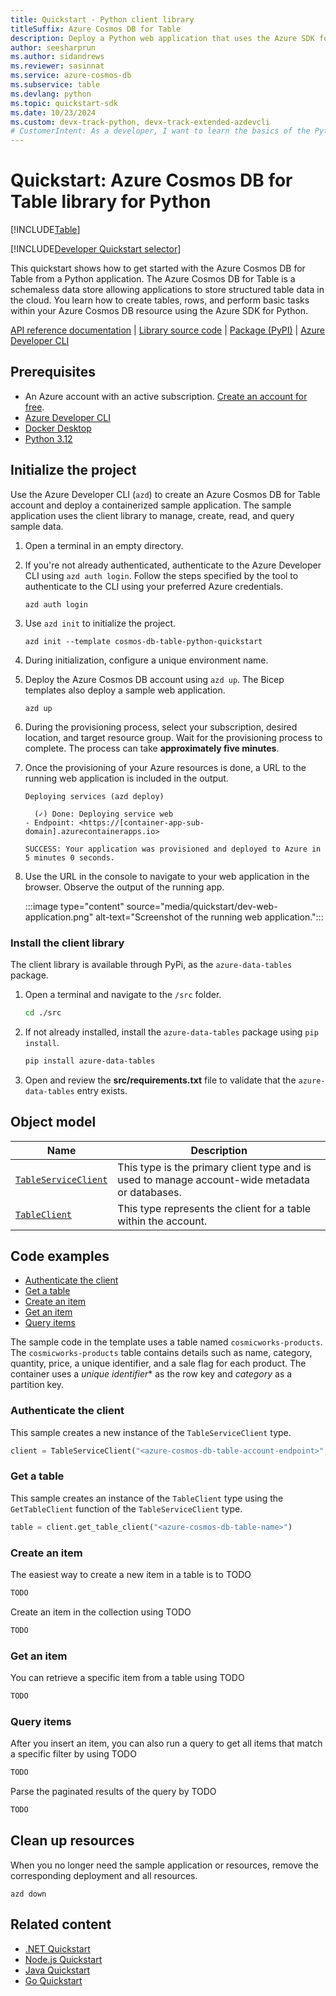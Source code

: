 ```yaml
---
title: Quickstart - Python client library
titleSuffix: Azure Cosmos DB for Table
description: Deploy a Python web application that uses the Azure SDK for Python to interact with Azure Cosmos DB for Table data in this quickstart.
author: seesharprun
ms.author: sidandrews
ms.reviewer: sasinnat
ms.service: azure-cosmos-db
ms.subservice: table
ms.devlang: python
ms.topic: quickstart-sdk
ms.date: 10/23/2024
ms.custom: devx-track-python, devx-track-extended-azdevcli
# CustomerIntent: As a developer, I want to learn the basics of the Python library so that I can build applications with Azure Cosmos DB for Table.
---
```


# Quickstart: Azure Cosmos DB for Table library for Python

[!INCLUDE[Table](../includes/appliesto-table.md)]

[!INCLUDE[Developer Quickstart selector](includes/quickstart/dev-selector.md)]

This quickstart shows how to get started with the Azure Cosmos DB for Table from a Python application. The Azure Cosmos DB for Table is a schemaless data store allowing applications to store structured table data in the cloud. You learn how to create tables, rows, and perform basic tasks within your Azure Cosmos DB resource using the Azure SDK for Python.

[API reference documentation](/python/api/azure-data-tables) | [Library source code](https://github.com/Azure/azure-sdk-for-python/blob/main/sdk/tables/azure-data-tables) | [Package (PyPI)](https://pypi.org/project/azure-data-tables) | [Azure Developer CLI](/azure/developer/azure-developer-cli/overview)

## Prerequisites

- An Azure account with an active subscription. [Create an account for free](https://azure.microsoft.com/free/?WT.mc_id=A261C142F).
- [Azure Developer CLI](/azure/developer/azure-developer-cli/install-azd)
- [Docker Desktop](https://www.docker.com/products/docker-desktop/)
- [Python 3.12](https://www.python.org/downloads/)

## Initialize the project

Use the Azure Developer CLI (`azd`) to create an Azure Cosmos DB for Table account and deploy a containerized sample application. The sample application uses the client library to manage, create, read, and query sample data.

1. Open a terminal in an empty directory.

1. If you're not already authenticated, authenticate to the Azure Developer CLI using `azd auth login`. Follow the steps specified by the tool to authenticate to the CLI using your preferred Azure credentials.

    ```azurecli
    azd auth login
    ```

1. Use `azd init` to initialize the project.

    ```azurecli
    azd init --template cosmos-db-table-python-quickstart
    ```

1. During initialization, configure a unique environment name.

1. Deploy the Azure Cosmos DB account using `azd up`. The Bicep templates also deploy a sample web application.

    ```azurecli
    azd up
    ```

1. During the provisioning process, select your subscription, desired location, and target resource group. Wait for the provisioning process to complete. The process can take **approximately five minutes**.

1. Once the provisioning of your Azure resources is done, a URL to the running web application is included in the output.

    ```output
    Deploying services (azd deploy)
    
      (✓) Done: Deploying service web
    - Endpoint: <https://[container-app-sub-domain].azurecontainerapps.io>
    
    SUCCESS: Your application was provisioned and deployed to Azure in 5 minutes 0 seconds.
    ```

1. Use the URL in the console to navigate to your web application in the browser. Observe the output of the running app.

    :::image type="content" source="media/quickstart/dev-web-application.png" alt-text="Screenshot of the running web application.":::

### Install the client library

The client library is available through PyPi, as the `azure-data-tables` package.

1. Open a terminal and navigate to the `/src` folder.

    ```bash
    cd ./src
    ```

1. If not already installed, install the `azure-data-tables` package using `pip install`.

    ```bash
    pip install azure-data-tables
    ```

1. Open and review the **src/requirements.txt** file to validate that the `azure-data-tables` entry exists.

## Object model

| Name | Description |
| --- | --- |
| [`TableServiceClient`](/python/api/azure-data-tables/azure.data.tables.tableserviceclient) | This type is the primary client type and is used to manage account-wide metadata or databases. |
| [`TableClient`](/python/api/azure-data-tables/azure.data.tables.tableclient) | This type represents the client for a table within the account. |

## Code examples

- [Authenticate the client](#authenticate-the-client)
- [Get a table](#get-a-table)
- [Create an item](#create-an-item)
- [Get an item](#get-an-item)
- [Query items](#query-items)

The sample code in the template uses a table named `cosmicworks-products`. The `cosmicworks-products` table contains details such as name, category, quantity, price, a unique identifier, and a sale flag for each product. The container uses a *unique identifier** as the row key and *category* as a partition key.

### Authenticate the client

This sample creates a new instance of the `TableServiceClient` type.

```python
client = TableServiceClient("<azure-cosmos-db-table-account-endpoint>", credential=credential)
```

### Get a table

This sample creates an instance of the `TableClient` type using the `GetTableClient` function of the `TableServiceClient` type.

```python
table = client.get_table_client("<azure-cosmos-db-table-name>")
```

### Create an item

The easiest way to create a new item in a table is to TODO

```python
TODO
```

Create an item in the collection using TODO

```python
TODO
```

### Get an item

You can retrieve a specific item from a table using TODO

```python
TODO
```

### Query items

After you insert an item, you can also run a query to get all items that match a specific filter by using TODO

```python
TODO
```

Parse the paginated results of the query by TODO

```python
TODO
```

## Clean up resources

When you no longer need the sample application or resources, remove the corresponding deployment and all resources.

```azurecli
azd down
```

## Related content

- [.NET Quickstart](quickstart-dotnet.md)
- [Node.js Quickstart](quickstart-nodejs.md)
- [Java Quickstart](quickstart-java.md)
- [Go Quickstart](quickstart-go.md)
